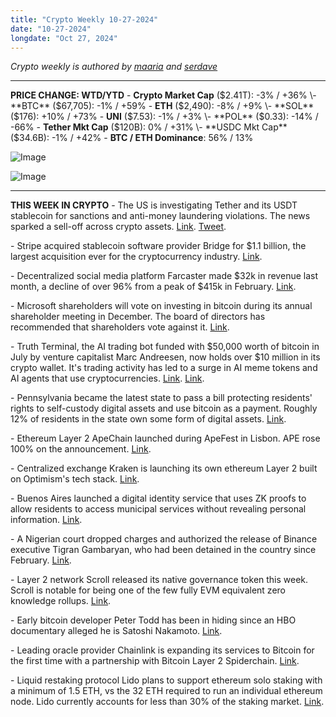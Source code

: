 ```yaml
---
title: "Crypto Weekly 10-27-2024"
date: "10-27-2024"
longdate: "Oct 27, 2024"
---
```


*Crypto weekly is authored by [maaria](https://x.com/maariabajwa) and [serdave](https://x.com/serdave_eth)*

---

**PRICE CHANGE: WTD/YTD**
\- **Crypto Market Cap** ($2.41T): -3% / +36%
\- **BTC** ($67,705): -1% / +59%
\- **ETH** ($2,490): -8% / +9%
\- **SOL** ($176): +10% / +73%
\- **UNI** ($7.53): -1% / +3%
\- **POL** ($0.33): -14% / -66%
\- **Tether Mkt Cap** ($120B): 0% / +31%
\- **USDC Mkt Cap** ($34.6B): -1% / +42%
\- **BTC / ETH Dominance**: 56% / 13%

![Image](/images/10-20-2024-1.png)

![Image](/images/10-20-2024-2.png)

---

**THIS WEEK IN CRYPTO**
\- The US is investigating Tether and its USDT stablecoin for sanctions and anti-money laundering violations. The news sparked a sell-off across crypto assets. [Link](https://www.wsj.com/finance/currencies/federal-investigators-probe-cryptocurrency-firm-tether-a13804e5). [Tweet](https://x.com/paoloardoino/status/1849930663278833822). 

\- Stripe acquired stablecoin software provider Bridge for $1.1 billion, the largest acquisition ever for the cryptocurrency industry. [Link](https://decrypt.co/287402/stripe-inks-1-1b-deal-to-buy-stablecoin-platform-bridge). 

\- Decentralized social media platform Farcaster made $32k in revenue last month, a decline of over 96% from a peak of $415k in February. [Link](https://www.theblock.co/post/323003/farcasters-monthly-revenue-down-96-percent). 


\- Microsoft shareholders will vote on investing in bitcoin during its annual shareholder meeting in December. The board of directors has recommended that shareholders vote against it. [Link](https://qz.com/microsoft-vote-invest-bitcoin-1851681319). 

\- Truth Terminal, the AI trading bot funded with $50,000 worth of bitcoin in July by venture capitalist Marc Andreesen, now holds over $10 million in its crypto wallet. It's trading activity has led to a surge in AI meme tokens and AI agents that use cryptocurrencies. [Link](https://www.theblock.co/post/322835/ai-memecoins-endorsed-by-the-truth-terminal-chatbot-see-double-digit-price-drop). [Link](https://www.theblock.co/post/322894/coinbase-sees-ai-agents-and-crypto-driving-economic-boom-day-after-ceo-brian-armstrong-offers-memecoin-trading-bot-a-wallet). 

\- Pennsylvania became the latest state to pass a bill protecting residents' rights to self-custody digital assets and use bitcoin as a payment. Roughly 12% of residents in the state own some form of digital assets. [Link](https://www.foxbusiness.com/politics/pennsylvania-house-passes-bipartisan-bill-bring-regulatory-clarity-digital-assets). 

\- Ethereum Layer 2 ApeChain launched during ApeFest in Lisbon. APE rose 100% on the announcement. [Link](https://decrypt.co/287407/apecoin-doubles-price-apechain-launches-top-trader). 

\- Centralized exchange Kraken is launching its own ethereum Layer 2 built on Optimism's tech stack. [Link](https://www.theblock.co/post/322879/kraken-ethereum-layer-2-ink-op-stack). 

\- Buenos Aires launched a digital identity service that uses ZK proofs to allow residents to access municipal services without revealing personal information. [Link](https://www.coindesk.com/tech/2024/10/22/buenos-aires-adds-zk-proofs-to-city-app-in-bid-to-boost-residents-privacy/). 

\- A Nigerian court dropped charges and authorized the release of Binance executive Tigran Gambaryan, who had been detained in the country since February. [Link](https://decrypt.co/287862/nigeria-releases-detained-binance-exec). 

\- Layer 2 network Scroll released its native governance token this week. Scroll is notable for being one of the few fully EVM equivalent zero knowledge rollups. [Link](https://www.coindesk.com/tech/2024/10/22/scrolls-scr-token-debuts-at-212m-market-cap-in-volatile-trading-session/). 

\- Early bitcoin developer Peter Todd has been in hiding since an HBO documentary alleged he is Satoshi Nakamoto. [Link](https://www.wired.com/story/peter-todd-was-unmasked-as-bitcoin-creator-satoshi-nakamoto-now-hes-in-hiding/). 

\- Leading oracle provider Chainlink is expanding its services to Bitcoin for the first time with a partnership with Bitcoin Layer 2 Spiderchain. [Link](https://www.coindesk.com/tech/2024/10/24/chainlink-taps-botanix-labs-to-expand-into-bitcoin-for-the-first-time/). 

\- Liquid restaking protocol Lido plans to support ethereum solo staking with a minimum of 1.5 ETH, vs the 32 ETH required to run an individual ethereum node. Lido currently accounts for less than 30% of the staking market. [Link](https://www.theblock.co/post/323054/lido-dao-votes-to-activate-anticipated-community-staking-module-boosting-access-to-ethereum-solo-staking). 
